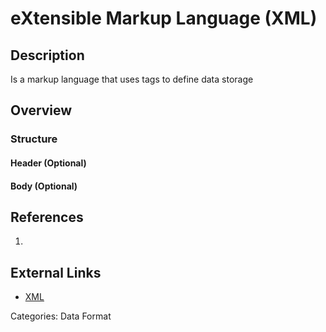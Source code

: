 # eXtensible Markup Language (XML) #
## Description ##
Is a markup language that uses tags to define data storage 
## Overview ##
### Structure ###
#### Header (Optional) ####
#### Body (Optional) ####
## References ##
1.

## External Links ##
* [XML](https://en.wikipedia.org/wiki/XML)

Categories: Data Format
